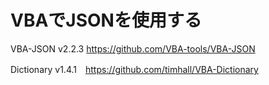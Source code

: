 # VBAでJSONを使用する

VBA-JSON v2.2.3 https://github.com/VBA-tools/VBA-JSON

Dictionary v1.4.1　https://github.com/timhall/VBA-Dictionary
